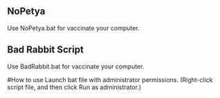 ## NoPetya
Use NoPetya.bat for vaccinate your computer.

## Bad Rabbit Script
Use BadRabbit.bat for vaccinate your computer.

#How to use
Launch bat file with administrator permissions.
(Right-click script file, and then click Run as administrator.)
